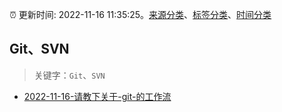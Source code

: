:alarm_clock: 更新时间: 2022-11-16 11:35:25。[来源分类](../README.md)、[标签分类](../TAGS.md)、[时间分类](../TIMELINE.md)

## Git、SVN


> 关键字：`Git`、`SVN`



- [2022-11-16-请教下关于-git-的工作流](https://www.v2ex.com/t/895754) 